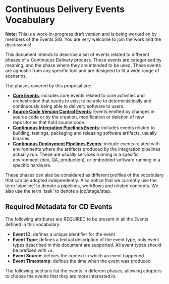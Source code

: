 <!--
---
linkTitle: "Common Metadata"
weight: 30
description: >
    Introduction to CDEvents and specification of common metadata
---
-->
# Continuous Delivery Events Vocabulary

__Note:__ This is a work-in-progress draft version and is being worked on by members of the Events SIG. You are very welcome to join the work and the discussions!

This document intends to describe a set of events related to different phases of a Continuous Delivery process.
These events are categorized by meaning, and the phase where they are intended to be used.
These events are agnostic from any specific tool and are designed to fit a wide range of scenarios.

The phases covered by this proposal are:

- __[Core Events](core.md)__: includes core events related to core activities and orchestration that needs to exist to be able to deterministically and continuously being able to delivery software to users.
- __[Source Code Version Control Events](source-code-version-control.md)__: Events emitted by changes in source code or by the creation, modification or deletion of new repositories that hold source code.
- __[Continuous Integration Pipelines Events](continuous-integration-pipeline-events.md)__: includes events related to building, testings, packaging and releasing software artifacts, usually binaries.
- __[Continuous Deployment Pipelines Events](continuous-deployment-pipeline-events.md)__: include events related with environments where the artifacts produced by the integration pipelines actually run. These are usually services running in a specific environment (dev, QA, production), or embedded software running in a specific hardware.

These phases can also be considered as different profiles of the vocabulary that can be adopted independently.
Also notice that we currently use the term 'pipeline' to denote a pipelines, workflows and related concepts. We also use the term 'task' to denote a job/stage/step.

## Required Metadata for CD Events

The following attributes are REQUIRED to be present in all the Events defined in this vocabulary:

- __Event ID__: defines a unique identifier for the event
- __Event Type__: defines a textual description of the event type, only event types described in this document are supported. All event types should be prefixed with `cd.`
- __Event Source__: defines the context in which an event happened
- __Event Timestamp__: defines the time when the event was produced

The following sections list the events in different phases, allowing adopters to choose the events that they are more interested in.
